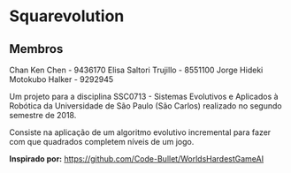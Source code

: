 # Squarevolution

## Membros
Chan Ken Chen - 9436170
Elisa Saltori Trujillo - 8551100
Jorge Hideki Motokubo Halker - 9292945

Um projeto para a disciplina SSC0713 - Sistemas Evolutivos e Aplicados à Robótica da Universidade de São Paulo (São Carlos) realizado no segundo semestre de 2018.

Consiste na aplicação de um algoritmo evolutivo incremental para fazer com que quadrados completem níveis de um jogo.


**Inspirado por:** 
https://github.com/Code-Bullet/WorldsHardestGameAI

